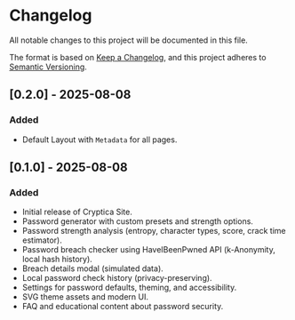 # Changelog

All notable changes to this project will be documented in this file.

The format is based on [Keep a Changelog](https://keepachangelog.com/en/1.0.0/), and this project adheres to [Semantic Versioning](https://semver.org/spec/v2.0.0.html).

## [0.2.0] - 2025-08-08
### Added
- Default Layout with `Metadata` for all pages.



## [0.1.0] - 2025-08-08
### Added
- Initial release of Cryptica Site.
- Password generator with custom presets and strength options.
- Password strength analysis (entropy, character types, score, crack time estimator).
- Password breach checker using HaveIBeenPwned API (k-Anonymity, local hash history).
- Breach details modal (simulated data).
- Local password check history (privacy-preserving).
- Settings for password defaults, theming, and accessibility.
- SVG theme assets and modern UI.
- FAQ and educational content about password security.
